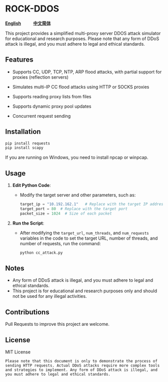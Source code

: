 # ROCK-DDOS

[**English**](README.md)&nbsp;&nbsp;&nbsp;&nbsp;&nbsp;&nbsp;&nbsp;&nbsp;&nbsp;&nbsp;[**中文简体**](README_ZH-CN.md)

This project provides a simplified multi-proxy server DDOS attack simulator for educational and research purposes. Please note that any form of DDoS attack is illegal, and you must adhere to legal and ethical standards.

## Features

- Supports CC, UDP, TCP, NTP, ARP flood attacks, with partial support for proxies (reflection servers)

- Simulates multi-IP CC flood attacks using HTTP or SOCKS proxies
- Supports reading proxy lists from files
- Supports dynamic proxy pool updates
- Concurrent request sending

## Installation

```bash
pip install requests
pip install scapy
```

If you are running on Windows, you need to install npcap or winpcap.

## Usage

1. **Edit Python Code**:
   
   - Modify the target server and other parameters, such as:
     ```python
     target_ip = "10.192.162.1"   # Replace with the target IP address
     target_port = 80  # Replace with the target port
     packet_size = 1024  # Size of each packet
     ```
2. **Run the Script**:
   
   - After modifying the `target_url`, `num_threads`, and `num_requests` variables in the code to set the target URL, number of threads, and number of requests, run the command:
     
     ```bash
     python cc_attack.py
     ```

## Notes

- Any form of DDoS attack is illegal, and you must adhere to legal and ethical standards.
- This project is for educational and research purposes only and should not be used for any illegal activities.

## Contributions

Pull Requests to improve this project are welcome.

## License

MIT License

```
Please note that this document is only to demonstrate the process of sending HTTP requests. Actual DDoS attacks require more complex tools and strategies to implement. Any form of DDoS attack is illegal, and you must adhere to legal and ethical standards.
```

